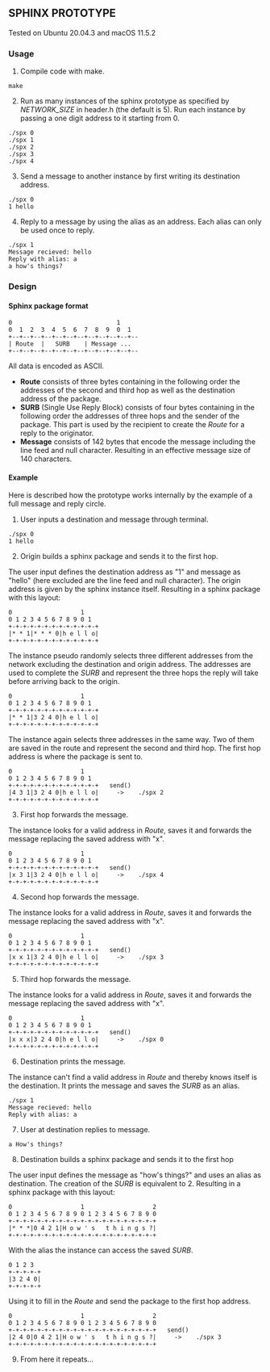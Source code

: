 ## SPHINX PROTOTYPE

Tested on Ubuntu 20.04.3 and macOS 11.5.2 

### Usage 

1. Compile code with make.<br />

`make`

2. Run as many instances of the sphinx prototype as specified by *NETWORK_SIZE* in header.h (the default is 5). Run each instance by passing a one digit address to it starting from 0.<br />

`./spx 0` <br />
`./spx 1` <br />
`./spx 2` <br />
`./spx 3` <br />
`./spx 4` <br />

3. Send a message to another instance by first writing its destination address.<br />
```
./spx 0
1 hello
```

4. Reply to a message by using the alias as an address. Each alias can only be used once to reply.
  ```
  ./spx 1
  Message recieved: hello
  Reply with alias: a
  a how's things?
  ```

### Design

#### Sphinx package format
```
0                             1
0  1  2  3  4  5  6  7  8  9  0  1  
+--+--+--+--+--+--+--+--+--+--+--+--
| Route  |   SURB    | Message ...    
+--+--+--+--+--+--+--+--+--+--+--+--
```
All data is encoded as ASCII.

- **Route** consists of three bytes containing in the following order the addresses of the second and third hop as well as the destination address of the package.<br />
- **SURB**  (Single Use Reply Block) consists of four bytes containing in the following order the addresses of three hops and the sender of the package. This part is used by the recipient to create the *Route* for a reply to the originator.<br />
- **Message** consists of 142 bytes that encode the message including the line feed and null character. Resulting in an effective message size of 140 characters.<br />

#### Example

Here is described how the prototype works internally by the example of a full message and reply circle.

1. User inputs a destination and message through terminal.
```
./spx 0
1 hello
```

2. Origin builds a sphinx package and sends it to the first hop.

The user input defines the destination address as "1" and message as "hello" (here excluded are the line feed and null character). The origin address is given by the sphinx instance itself. Resulting in a sphinx package with this layout:
```
0                   1
0 1 2 3 4 5 6 7 8 9 0 1 
+-+-+-+-+-+-+-+-+-+-+-+-+
|* * 1|* * * 0|h e l l o|
+-+-+-+-+-+-+-+-+-+-+-+-+
```
The instance pseudo randomly selects three different addresses from the network excluding the destination and origin address. The addresses are used to complete the *SURB* and represent the three hops the reply will take before arriving back to the origin.
```
0                   1
0 1 2 3 4 5 6 7 8 9 0 1 
+-+-+-+-+-+-+-+-+-+-+-+-+
|* * 1|3 2 4 0|h e l l o|
+-+-+-+-+-+-+-+-+-+-+-+-+
```
The instance again selects three addresses in the same way. Two of them are saved in the route and represent the second and third hop. The first hop address is where the package is sent to.
```
0                   1
0 1 2 3 4 5 6 7 8 9 0 1 
+-+-+-+-+-+-+-+-+-+-+-+-+   send()
|4 3 1|3 2 4 0|h e l l o|     ->    ./spx 2
+-+-+-+-+-+-+-+-+-+-+-+-+
```
3. First hop forwards the message.

The instance looks for a valid address in *Route*, saves it and forwards the message replacing the saved address with "x".
```
0                   1
0 1 2 3 4 5 6 7 8 9 0 1 
+-+-+-+-+-+-+-+-+-+-+-+-+   send()
|x 3 1|3 2 4 0|h e l l o|     ->    ./spx 4
+-+-+-+-+-+-+-+-+-+-+-+-+
```
4. Second hop forwards the message.

The instance looks for a valid address in *Route*, saves it and forwards the message replacing the saved address with "x".
```
0                   1
0 1 2 3 4 5 6 7 8 9 0 1 
+-+-+-+-+-+-+-+-+-+-+-+-+   send()
|x x 1|3 2 4 0|h e l l o|     ->    ./spx 3
+-+-+-+-+-+-+-+-+-+-+-+-+
```
5. Third hop forwards the message.

The instance looks for a valid address in *Route*, saves it and forwards the message replacing the saved address with "x".
```
0                   1
0 1 2 3 4 5 6 7 8 9 0 1 
+-+-+-+-+-+-+-+-+-+-+-+-+   send()
|x x x|3 2 4 0|h e l l o|     ->    ./spx 0
+-+-+-+-+-+-+-+-+-+-+-+-+
```
6. Destination prints the message.

The instance can't find a valid address in *Route* and thereby knows itself is the destination. It prints the message and saves the *SURB* as an alias.
```
./spx 1
Message recieved: hello
Reply with alias: a
```
7. User at destination replies to message.

`a How's things?`

8. Destination builds a sphinx package and sends it to the first hop

The user input defines the message as "how's things?" and uses an alias as destination. The creation of the *SURB* is equivalent to 2. Resulting in a sphinx package with this layout:
```
0                   1                   2
0 1 2 3 4 5 6 7 8 9 0 1 2 3 4 5 6 7 8 9 0
+-+-+-+-+-+-+-+-+-+-+-+-+-+-+-+-+-+-+-+-+
|* * *|0 4 2 1|H o w ' s   t h i n g s ?|
+-+-+-+-+-+-+-+-+-+-+-+-+-+-+-+-+-+-+-+-+
```
With the alias the instance can access the saved *SURB*.
```
0 1 2 3 
+-+-+-+-+
|3 2 4 0|
+-+-+-+-+
```
Using it to fill in the *Route* and send the package to the first hop address.

```
0                   1                   2
0 1 2 3 4 5 6 7 8 9 0 1 2 3 4 5 6 7 8 9 0
+-+-+-+-+-+-+-+-+-+-+-+-+-+-+-+-+-+-+-+-+   send()
|2 4 0|0 4 2 1|H o w ' s   t h i n g s ?|     ->    ./spx 3
+-+-+-+-+-+-+-+-+-+-+-+-+-+-+-+-+-+-+-+-+
```
9. From here it repeats...
